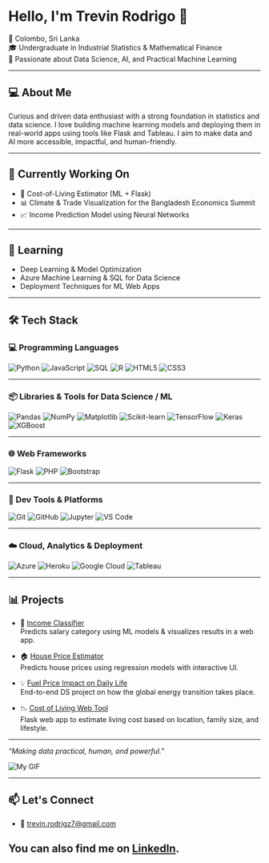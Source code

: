 # Hello, I'm Trevin Rodrigo 👋

📍 Colombo, Sri Lanka  
🎓 Undergraduate in Industrial Statistics & Mathematical Finance  
🧠 Passionate about Data Science, AI, and Practical Machine Learning  

---

## 💻 About Me

Curious and driven data enthusiast with a strong foundation in statistics and data science. I love building machine learning models and deploying them in real-world apps using tools like Flask and Tableau. I aim to make data and AI more accessible, impactful, and human-friendly.

---

## 🚀 Currently Working On

- 🧠 Cost-of-Living Estimator (ML + Flask)
- 📊 Climate & Trade Visualization for the Bangladesh Economics Summit
- 📈 Income Prediction Model using Neural Networks

---

## 🌱 Learning

- Deep Learning & Model Optimization  
- Azure Machine Learning & SQL for Data Science  
- Deployment Techniques for ML Web Apps  

---

## 🛠️ Tech Stack

### 💻 Programming Languages
![Python](https://img.shields.io/badge/Python-3776AB?style=for-the-badge&logo=python&logoColor=white)
![JavaScript](https://img.shields.io/badge/JavaScript-F7DF1E?style=for-the-badge&logo=javascript&logoColor=black)
![SQL](https://img.shields.io/badge/SQL-003B57?style=for-the-badge&logo=mysql&logoColor=white)
![R](https://img.shields.io/badge/R-276DC3?style=for-the-badge&logo=r&logoColor=white)
![HTML5](https://img.shields.io/badge/HTML5-E34F26?style=for-the-badge&logo=html5&logoColor=white)
![CSS3](https://img.shields.io/badge/CSS3-1572B6?style=for-the-badge&logo=css3&logoColor=white)

---

### 📦 Libraries & Tools for Data Science / ML
![Pandas](https://img.shields.io/badge/Pandas-150458?style=for-the-badge&logo=pandas&logoColor=white)
![NumPy](https://img.shields.io/badge/NumPy-013243?style=for-the-badge&logo=numpy&logoColor=white)
![Matplotlib](https://img.shields.io/badge/Matplotlib-11557C?style=for-the-badge&logo=matplotlib&logoColor=white)
![Scikit-learn](https://img.shields.io/badge/Scikit--learn-F7931E?style=for-the-badge&logo=scikit-learn&logoColor=white)
![TensorFlow](https://img.shields.io/badge/TensorFlow-FF6F00?style=for-the-badge&logo=tensorflow&logoColor=white)
![Keras](https://img.shields.io/badge/Keras-D00000?style=for-the-badge&logo=keras&logoColor=white)
![XGBoost](https://img.shields.io/badge/XGBoost-AA0000?style=for-the-badge&logo=apache&logoColor=white)

---

### 🌐 Web Frameworks
![Flask](https://img.shields.io/badge/Flask-000000?style=for-the-badge&logo=flask&logoColor=white)
![PHP](https://img.shields.io/badge/PHP-777BB4?style=for-the-badge&logo=php&logoColor=white)
![Bootstrap](https://img.shields.io/badge/Bootstrap-7952B3?style=for-the-badge&logo=bootstrap&logoColor=white)

---

### 🔧 Dev Tools & Platforms
![Git](https://img.shields.io/badge/Git-F05032?style=for-the-badge&logo=git&logoColor=white)
![GitHub](https://img.shields.io/badge/GitHub-181717?style=for-the-badge&logo=github&logoColor=white)
![Jupyter](https://img.shields.io/badge/Jupyter-F37626?style=for-the-badge&logo=jupyter&logoColor=white)
![VS Code](https://img.shields.io/badge/VSCode-007ACC?style=for-the-badge&logo=visual-studio-code&logoColor=white)

---

### ☁️ Cloud, Analytics & Deployment
![Azure](https://img.shields.io/badge/Azure-0078D4?style=for-the-badge&logo=microsoftazure&logoColor=white)
![Heroku](https://img.shields.io/badge/Heroku-430098?style=for-the-badge&logo=heroku&logoColor=white)
![Google Cloud](https://img.shields.io/badge/GCP-4285F4?style=for-the-badge&logo=googlecloud&logoColor=white)
![Tableau](https://img.shields.io/badge/Tableau-E97627?style=for-the-badge&logo=tableau&logoColor=white)

---

## 📊 Projects

- 🔢 [Income Classifier](https://github.com/Trevin07/Income-Prediction)  
  Predicts salary category using ML models & visualizes results in a web app.

- 🏠 [House Price Estimator](https://github.com/Trevin07/House-price-prediction)  
  Predicts house prices using regression models with interactive UI.

- 💡 [Fuel Price Impact on Daily Life](https://github.com/Trevin07/global-energy-transition)  
  End-to-end DS project on how the global energy transition takes place.

- 📉 [Cost of Living Web Tool](https://github.com/Trevin07/Cost_estimator)  
  Flask web app to estimate living cost based on location, family size, and lifestyle.

---



_“Making data practical, human, and powerful.”_



![My GIF](https://media4.giphy.com/media/v1.Y2lkPTc5MGI3NjExNWg1c3UxYjlsYnhycmQ2bDZsZ2dnNWttOXR5bDRyeXZhbTd1cnpkaiZlcD12MV9pbnRlcm5hbF9naWZfYnlfaWQmY3Q9Zw/yGE7kAUZxqJEOgcXRi/giphy.gif)

---
## 📫 Let's Connect
- 📧 trevin.rodrigz7@gmail.com 

## You can also find me on **[LinkedIn](https://www.linkedin.com/in/trevin-rodrigo/)**.
